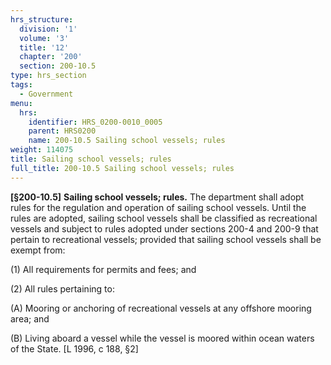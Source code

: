 ```yaml
---
hrs_structure:
  division: '1'
  volume: '3'
  title: '12'
  chapter: '200'
  section: 200-10.5
type: hrs_section
tags:
  - Government
menu:
  hrs:
    identifier: HRS_0200-0010_0005
    parent: HRS0200
    name: 200-10.5 Sailing school vessels; rules
weight: 114075
title: Sailing school vessels; rules
full_title: 200-10.5 Sailing school vessels; rules
---
```

**[§200-10.5]** **Sailing school vessels; rules.** The department shall adopt rules for the regulation and operation of sailing school vessels. Until the rules are adopted, sailing school vessels shall be classified as recreational vessels and subject to rules adopted under sections 200-4 and 200-9 that pertain to recreational vessels; provided that sailing school vessels shall be exempt from:

(1) All requirements for permits and fees; and

(2) All rules pertaining to:

(A) Mooring or anchoring of recreational vessels at any offshore mooring area; and

(B) Living aboard a vessel while the vessel is moored within ocean waters of the State. [L 1996, c 188, §2]